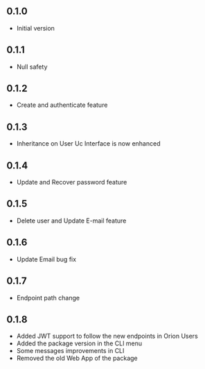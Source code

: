 ## 0.1.0

- Initial version

## 0.1.1

- Null safety

## 0.1.2

- Create and authenticate feature

## 0.1.3

- Inheritance on User Uc Interface is now enhanced

## 0.1.4

- Update and Recover password feature

## 0.1.5

- Delete user and Update E-mail feature

## 0.1.6

- Update Email bug fix

## 0.1.7

- Endpoint path change

## 0.1.8

- Added JWT support to follow the new endpoints in Orion Users
- Added the package version in the CLI menu
- Some messages improvements in CLI
- Removed the old Web App of the package
